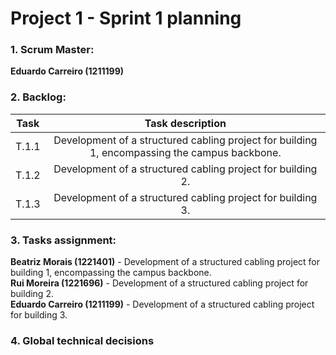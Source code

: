 # Project 1 - Sprint 1 planning #

### 1. Scrum Master: ###
**Eduardo Carreiro (1211199)**

### 2. Backlog: ###

| Task  |                                       Task description                                        |
|:-----:|:---------------------------------------------------------------------------------------------:|
| T.1.1 | Development of a structured cabling project for building 1, encompassing the campus backbone. |
| T.1.2 |                  Development of a structured cabling project for building 2.                  |
| T.1.3 |                  Development of a structured cabling project for building 3.                  |


### 3. Tasks assignment: ###
**Beatriz Morais (1221401)** - Development of a structured cabling project for building 1, encompassing the campus backbone.\
**Rui Moreira (1221696)** - Development of a structured cabling project for building 2.\
**Eduardo Carreiro (1211199)** - Development of a structured cabling project for building 3.


### 4. Global technical decisions ###
